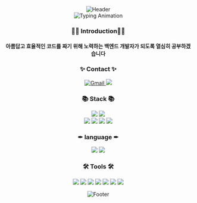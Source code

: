 <div align="center">
  <img src="https://capsule-render.vercel.app/api?type=waving&color=gradient&height=120&animation=fadeIn&section=header" alt="Header">
  
  <div align="center">
    <img src="https://readme-typing-svg.demolab.com/?font=Fira+Code&size=30&pause=1000&color=2f42cd&center=true&width=435&lines=Back-End+developer;Product+Manager" alt="Typing Animation">
  </div>
  
  <div align="center">
    <h3>👋🏻 Introduction👋🏻</h3>
    <h4>아름답고 효율적인 코드를 짜기 위해 노력하는 백엔드 개발자가 되도록 열심히 공부하겠습니다</h4>
    <h3>✨ Contact ✨</h3>
    <a href="mailto:dokyungkim2926@gmail.com">
      <img alt="Gmail" src="https://img.shields.io/badge/dokyungkim2926@gmail.com-EA4335.svg?&style=flate&logo=Gmail&logoColor=white" />
    </a>
    <a href="https://www.instagram.com/dok_.0/" target="_blank">
      <img src="https://img.shields.io/badge/Instagram-E4405F?style=flat-square&logo=Instagram&logoColor=white" />
    </a>
  </div>

  <div align="center">
    <h3>📚 Stack 📚</h3>
    <img src="https://img.shields.io/badge/Spring Boot-6DB33F?style=flat-square&logo=Spring&logoColor=white" />
    <img src="https://img.shields.io/badge/Spring Security-6DB33F?style=flat-square&logo=SpringSecurity&logoColor=white" /><br>
    <img src="https://img.shields.io/badge/MySQL-4479A1?style=flat-square&logo=MySQL&logoColor=white" />
    <img src="https://img.shields.io/badge/Docker-2496ED?style=flat-square&logo=Docker&logoColor=white" />
    <img src="https://img.shields.io/badge/Amazon AWS-232F3E?style=flat-square&logo=Amazon-AWS&logoColor=white" />
    <img src="https://img.shields.io/badge/AmazonS3-ff7f00?style=flat-square&logo=AmazonS3&logoColor=white" />
    <br>
    <h3>✒ language ✒</h3>
    <img src="https://img.shields.io/badge/Java-007396?style=flat-square&logo=Java&logoColor=white"/>
    <img src="https://img.shields.io/badge/C-A8B9CC?style=flat-square&logo=C&logoColor=white"/>
  </div>

  <div align="center">
    <h3>🛠️ Tools 🛠️</h3>
    <p>
      <img src="https://img.shields.io/badge/Swagger-85EA2D?style=flat-square&logo=Swagger&logoColor=white" />
      <img src="https://img.shields.io/badge/IntelliJ IDEA-000000?style=flat-square&logo=IntelliJ-IDEA&logoColor=white" />
      <img src="https://img.shields.io/badge/Visual Studio Code-007ACC?style=flat-square&logo=Visual-Studio-Code&logoColor=white" />
      <img src="https://img.shields.io/badge/Notion-000000?style=flat-square&logo=Notion&logoColor=white" />
      <img src="https://img.shields.io/badge/Slack-FFFFFF?style=flat-square&logo=Slack&logoColor=bc8ac2" />
      <img src="https://img.shields.io/badge/Postman-FF6C37?style=flat-square&logo=Postman&logoColor=white" />
      <img src="https://img.shields.io/badge/GitKraken-179287?style=flat-square&logo=GitKraken&logoColor=white" />
    </p>
  </div>

  <img src="https://capsule-render.vercel.app/api?type=waving&color=gradient&height=120&animation=fadeIn&section=footer" alt="Footer">
</div>
